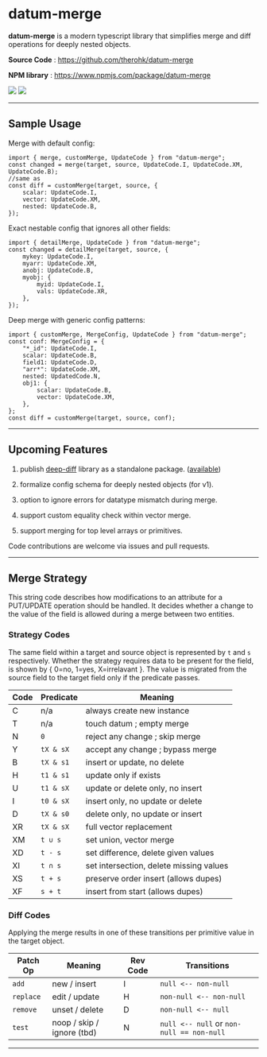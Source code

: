 # datum-merge

**datum-merge** is a modern typescript library that simplifies merge and diff operations for deeply nested objects.

**Source Code** : https://github.com/therohk/datum-merge

**NPM library** : https://www.npmjs.com/package/datum-merge

![](https://github.com/therohk/datum-merge/actions/workflows/build.yml/badge.svg) ![](https://img.shields.io/github/v/release/therohk/datum-merge)

---

## Sample Usage

Merge with default config:
```
import { merge, customMerge, UpdateCode } from "datum-merge";
const changed = merge(target, source, UpdateCode.I, UpdateCode.XM, UpdateCode.B);
//same as
const diff = customMerge(target, source, {
    scalar: UpdateCode.I,
    vector: UpdateCode.XM,
    nested: UpdateCode.B,
});
```

Exact nestable config that ignores all other fields:
```
import { detailMerge, UpdateCode } from "datum-merge";
const changed = detailMerge(target, source, {
    mykey: UpdateCode.I,
    myarr: UpdateCode.XM,
    anobj: UpdateCode.B,
    myobj: {
        myid: UpdateCode.I,
        vals: UpdateCode.XR,
    },
});
```

Deep merge with generic config patterns:
```
import { customMerge, MergeConfig, UpdateCode } from "datum-merge";
const conf: MergeConfig = {
    "*_id": UpdateCode.I,
    scalar: UpdateCode.B,
    field1: UpdateCode.D,
    "arr*": UpdateCode.XM,
    nested: UpdatedCode.N,
    obj1: {
        scalar: UpdateCode.B,
        vector: UpdateCode.XM,
    },
};
const diff = customMerge(target, source, conf);
```
---

## Upcoming Features

1. publish [deep-diff](https://github.com/flitbit/diff) library as a standalone package. ([available](/src/diff-lib/README.md))

2. formalize config schema for deeply nested objects (for v1).

3. option to ignore errors for datatype mismatch during merge.

4. support custom equality check within vector merge.

5. support merging for top level arrays or primitives.

Code contributions are welcome via issues and pull requests.

---

## Merge Strategy

This string code describes how modifications to an attribute for a PUT/UPDATE operation should be handled.
It decides whether a change to the value of the field is allowed during a merge between two entities.

### Strategy Codes

The same field within a target and source object is represented by `t` and `s` respectively.
Whether the strategy requires data to be present for the field, is shown by { 0=no, 1=yes, X=irrelavant }. 
The value is migrated from the source field to the target field only if the predicate passes.

| Code | Predicate | Meaning |
|----|----|----|
| C | n/a | always create new instance |
| T | n/a | touch datum ; empty merge |
| N | `0` | reject any change ; skip merge |
| Y | `tX & sX` | accept any change ; bypass merge |
| B | `tX & s1` | insert or update, no delete |
| H | `t1 & s1` | update only if exists |
| U | `t1 & sX` | update or delete only, no insert |
| I | `t0 & sX` | insert only, no update or delete |
| D | `tX & s0` | delete only, no update or insert |
| XR | `tX & sX` | full vector replacement |
| XM | `t ∪ s`   | set union, vector merge |
| XD | `t - s`   | set difference, delete given values |
| XI | `t ∩ s`   | set intersection, delete missing values |
| XS | `t + s` | preserve order insert (allows dupes) |
| XF | `s + t` | insert from start (allows dupes) |

### Diff Codes

Applying the merge results in one of these transitions per primitive value in the target object.

| Patch Op | Meaning | Rev Code | Transitions |
|----|----|----|----|
| `add`     | new / insert   | I | `null <-- non-null` |
| `replace` | edit / update  | H | `non-null <-- non-null` |
| `remove`  | unset / delete | D | `non-null <-- null` |
| `test`    | noop / skip / ignore (tbd) | N | `null <-- null` or `non-null == non-null` |

---
